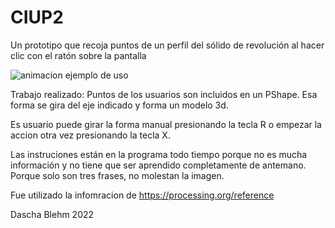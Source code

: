 # CIUP2
Un prototipo que recoja puntos de un perfil del sólido de revolución al hacer clic con el ratón sobre la pantalla

![animacion](https://user-images.githubusercontent.com/44921828/154871284-ad039ab3-c938-4690-b4f9-d43d745d9567.gif)
ejemplo de uso

Trabajo realizado:
Puntos de los usuarios son incluidos en un PShape.
Esa forma se gira del eje indicado y forma un modelo 3d.

Es usuario puede girar la forma manual presionando la tecla R o empezar la accion otra vez presionando la tecla X.

Las instruciones están en la programa todo tiempo porque no es mucha información y no tiene que ser aprendido completamente de antemano.
Porque solo son tres frases, no molestan la imagen.

Fue utilizado la infomracion de https://processing.org/reference

Dascha Blehm 2022
